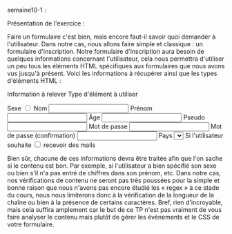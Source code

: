 semaine10-1 :

Présentation de l'exercice :

Faire un formulaire c'est bien, mais encore faut-il savoir quoi demander à l'utilisateur. Dans notre cas, nous allons faire simple et classique : un formulaire d'inscription. Notre formulaire d'inscription aura besoin de quelques informations concernant l'utilisateur, cela nous permettra d'utiliser un peu tous les éléments HTML spécifiques aux formulaires que nous avons vus jusqu'à présent. Voici les informations à récupérer ainsi que les types d'éléments HTML :

Information à relever                Type d'élément à utiliser 

  Sexe                                  <input type="radio"> 
  Nom                                   <input type="text">
  Prénom                                <input type="text">
  Âge                                   <input type="text"> 
  Pseudo                                <input type="text">
  Mot de passe                          <input type="password">
  Mot de passe (confirmation)           <input type="password">
  Pays                                  <select></select>
  Si l'utilisateur souhaite             <input type="checkbox">
  recevoir des mails 
  
  Bien sûr, chacune de ces informations devra être traitée afin que l'on sache si le contenu est bon. Par exemple, si l'utilisateur a bien spécifié son sexe ou bien s'il n'a pas entré de chiffres dans son prénom, etc. Dans notre cas, nos vérifications de contenu ne seront pas très poussées pour la simple et bonne raison que nous n'avons pas encore étudié les « regex » à ce stade du cours, nous nous limiterons donc à la vérification de la longueur de la chaîne ou bien à la présence de certains caractères. Bref, rien d'incroyable, mais cela suffira amplement car le but de ce TP n'est pas vraiment de vous faire analyser le contenu mais plutôt de gérer les événements et le CSS de votre formulaire.

